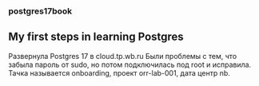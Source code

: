 ### postgres17book
## My first steps in learning Postgres
Развернула Postgres 17 в cloud.tp.wb.ru
Были проблемы с тем, что забыла пароль от sudo, но потом подключилась под root и исправила.
Тачка называется onboarding, проект orr-lab-001, дата центр nb.
